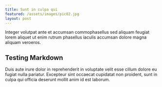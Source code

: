 ```yaml
---
title: Sunt in culpa qui
featured: /assets/images/pic02.jpg
layout: post
---
```


Integer volutpat ante et accumsan commophasellus sed aliquam feugiat lorem aliquet ut enim rutrum phasellus iaculis accumsan dolore magna aliquam veroeros.

## Testing Markdown

Duis aute irure dolor in reprehenderit in voluptate velit esse cillum dolore eu fugiat nulla pariatur. Excepteur sint occaecat cupidatat non proident, sunt in culpa qui officia deserunt mollit anim id est laborum.
